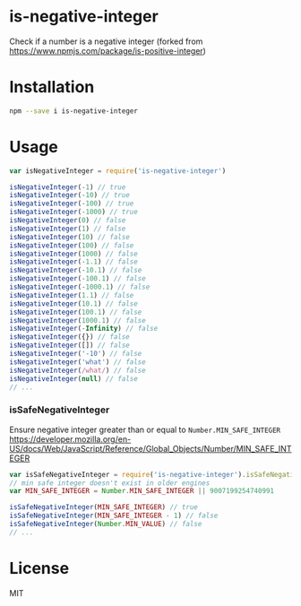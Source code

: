 # is-negative-integer 
Check if a number is a negative integer (forked from https://www.npmjs.com/package/is-positive-integer)

# Installation
```bash
npm --save i is-negative-integer
```

# Usage
```js
var isNegativeInteger = require('is-negative-integer')

isNegativeInteger(-1) // true
isNegativeInteger(-10) // true
isNegativeInteger(-100) // true
isNegativeInteger(-1000) // true
isNegativeInteger(0) // false
isNegativeInteger(1) // false
isNegativeInteger(10) // false
isNegativeInteger(100) // false
isNegativeInteger(1000) // false
isNegativeInteger(-1.1) // false
isNegativeInteger(-10.1) // false
isNegativeInteger(-100.1) // false
isNegativeInteger(-1000.1) // false
isNegativeInteger(1.1) // false
isNegativeInteger(10.1) // false
isNegativeInteger(100.1) // false
isNegativeInteger(1000.1) // false
isNegativeInteger(-Infinity) // false
isNegativeInteger({}) // false
isNegativeInteger([]) // false
isNegativeInteger('-10') // false
isNegativeInteger('what') // false
isNegativeInteger(/what/) // false
isNegativeInteger(null) // false
// ...
```

### isSafeNegativeInteger
Ensure negative integer greater than or equal to `Number.MIN_SAFE_INTEGER`
https://developer.mozilla.org/en-US/docs/Web/JavaScript/Reference/Global_Objects/Number/MIN_SAFE_INTEGER
```js
var isSafeNegativeInteger = require('is-negative-integer').isSafeNegativeInteger
// min safe integer doesn't exist in older engines
var MIN_SAFE_INTEGER = Number.MIN_SAFE_INTEGER || 9007199254740991

isSafeNegativeInteger(MIN_SAFE_INTEGER) // true
isSafeNegativeInteger(MIN_SAFE_INTEGER - 1) // false
isSafeNegativeInteger(Number.MIN_VALUE) // false
// ...
```

# License
MIT
